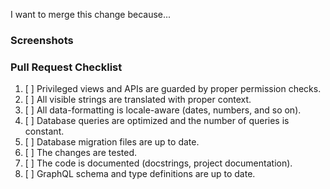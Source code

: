 I want to merge this change because...

<!-- Please mention all relevant issue numbers. -->

### Screenshots

<!-- If your changes affect the UI, providing "before" and "after" screenshots will
greatly reduce the amount of work needed to review your work. -->

### Pull Request Checklist

<!-- Please keep this section. It will make maintainer's life easier. -->

1. [ ] Privileged views and APIs are guarded by proper permission checks.
1. [ ] All visible strings are translated with proper context.
1. [ ] All data-formatting is locale-aware (dates, numbers, and so on).
1. [ ] Database queries are optimized and the number of queries is constant.
1. [ ] Database migration files are up to date.
1. [ ] The changes are tested.
1. [ ] The code is documented (docstrings, project documentation).
1. [ ] GraphQL schema and type definitions are up to date.
